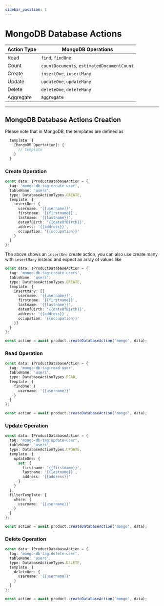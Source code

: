 ```yaml
---
sidebar_position: 1
---
```


# MongoDB Database Actions

| **Action Type** | **MongoDB Operations**                     |
|------------------|--------------------------------------------|
| Read             | `find`, `findOne`                         |
| Count            | `countDocuments`, `estimatedDocumentCount`|
| Create           | `insertOne`, `insertMany`                 |
| Update           | `updateOne`, `updateMany`                 |
| Delete           | `deleteOne`, `deleteMany`                 |
| Aggregate        | `aggregate`                               |

---

## MongoDB Database Actions Creation

Please note that in MongoDB, the templates are  defined as

``` typescript
  template: {
    [MongoDB Opertation]: {
      // template
    }
  }
```

### Create Operation

```typescript
const data: IProductDatabaseAction = {
  tag: 'mongo-db-tag:create-user',
  tableName: 'users',
  type: DatabaseActionTypes.CREATE,
  template: {
    insertOne: {
      username: '{{username}}',
      firstname: '{{firstname}}',
      lastname: '{{lastname}}',
      dateOfBirth: '{{dateOfBirth}}',
      address: '{{address}}',
      occupation: '{{occupation}}'
    }
  }
};
```

The above shows an `insertOne` create action, you can also use create many with `insertMany` instead and expect an array of values like

``` typescript
const data: IProductDatabaseAction = {
  tag: 'mongo-db-tag:create-users',
  tableName: 'users',
  type: DatabaseActionTypes.CREATE,
  template: {
    insertMany: [{
      username: '{{username}}',
      firstname: '{{firstname}}',
      lastname: '{{lastname}}',
      dateOfBirth: '{{dateOfBirth}}',
      address: '{{address}}',
      occupation: '{{occupation}}'
    }]
  }
};

```

``` typescript
const action = await product.createDatabaseAction('mongo', data);
```

### Read Operation

```typescript
const data: IProductDatabaseAction = {
  tag: 'mongo-db-tag:read-user',
  tableName: 'users',
  type: DatabaseActionTypes.READ,
  template: {
    findOne: {
      username: '{{username}}'
    }
  }
};

const action = await product.createDatabaseAction('mongo', data);
```

### Update Operation

```typescript
const data: IProductDatabaseAction = {
  tag: 'mongo-db-tag:update-user',
  tableName: 'users',
  type: DatabaseActionTypes.UPDATE,
  template: {
    updateOne: {
      set: {
        firstname: '{{firstname}}',
        lastname: '{{lastname}}',
        address: '{{address}}'
      }
    }
  },
  filterTemplate: {
    where: {
      username: '{{username}}'
    }
  }
};

const action = await product.createDatabaseAction('mongo', data);
```

### Delete Operation

```typescript
const data: IProductDatabaseAction = {
  tag: 'mongo-db-tag:delete-user',
  tableName: 'users',
  type: DatabaseActionTypes.DELETE,
  template: {
    deleteOne: {
      username: '{{username}}'
    }
  }
};

const action = await product.createDatabaseAction('mongo', data);
```